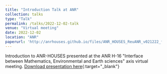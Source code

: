 ```yaml
---
title: "Introduction Talk at ANR"
collection: talks
type: "Talk"
permalink: /talks/2022-12-02-talk
venue: "Virtual meeting"
date: 2022-12-02
location: "ANR"
paperurl: 'http://anrhouses.github.io/files/ANR_HOUSES_ReuANR_v021222_final.pdf'
---
```

Introduction to ANR-HOUSES presented at the ANR H-16 "Interface between Mathematics, Environmental and Earth sciences" axis virtual meeting.
[Download presentation here](http://anrhouses.github.io/files/ANR_HOUSES_ReuANR_v021222_final.pdf){:target="_blank"}

